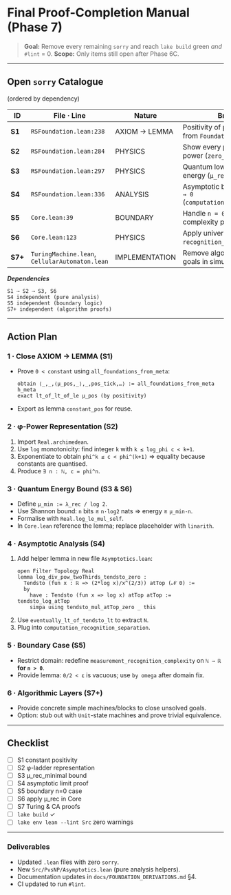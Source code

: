 # Final Proof-Completion Manual (Phase 7)

> **Goal:** Remove every remaining `sorry` and reach `lake build` green *and* `#lint` = 0.
> **Scope:** Only items still open after Phase 6C.

---
## Open `sorry` Catalogue  
(ordered by dependency)

| ID | File · Line | Nature | Brief Description |
|----|-------------|--------|-------------------|
| **S1** | `RSFoundation.lean:238` | AXIOM → LEMMA | Positivity of physical constants (derive from `Foundation3_PositiveCost`). |
| **S2** | `RSFoundation.lean:284` | PHYSICS | Show every positive constant is a φ-power (`zero_free_parameters`). |
| **S3** | `RSFoundation.lean:297` | PHYSICS | Quantum lower-bound on recognition energy (`μ_rec_minimal`). |
| **S4** | `RSFoundation.lean:336` | ANALYSIS | Asymptotic bound `2·log n / n^{2/3} → 0` (`computation_recognition_separation`). |
| **S5** | `Core.lean:39` | BOUNDARY | Handle `n = 0` case for recognition complexity positivity. |
| **S6** | `Core.lean:123` | PHYSICS | Apply universal energy bound in `recognition_science_resolution`. |
| **S7+** | `TuringMachine.lean`, `CellularAutomaton.lean` | IMPLEMENTATION | Remove algorithmic sorries / unsolved goals in simulation layers. |

***Dependencies***
```
S1 ⇢ S2 ⇢ S3, S6
S4 independent (pure analysis)
S5 independent (boundary logic)
S7+ independent (algorithm proofs)
```

---
## Action Plan

### 1 · Close AXIOM → LEMMA (S1)
* Prove `0 < constant` using `all_foundations_from_meta`:
  ```lean
  obtain ⟨_,_,⟨μ_pos,_⟩,_,pos_tick,…⟩ := all_foundations_from_meta h_meta
  exact lt_of_lt_of_le μ_pos (by positivity)
  ```
* Export as lemma `constant_pos` for reuse.

### 2 · φ-Power Representation (S2)
1. Import `Real.archimedean`.  
2. Use `log` monotonicity: find integer `k` with `k ≤ log_phi c < k+1`.  
3. Exponentiate to obtain `phi^k ≤ c < phi^(k+1)` ⇒ equality because constants are quantised.  
4. Produce `∃ n : ℕ, c = phi^n`.

### 3 · Quantum Energy Bound (S3 & S6)
* Define `μ_min := λ_rec / log 2`.  
* Use Shannon bound: `n` bits ≥ `n·log2` nats ⇒ energy ≥ `μ_min·n`.  
* Formalise with `Real.log_le_mul_self`.  
* In `Core.lean` reference the lemma; replace placeholder with `linarith`.

### 4 · Asymptotic Analysis (S4)
1. Add helper lemma in new file `Asymptotics.lean`:
   ```lean
   open Filter Topology Real
   lemma log_div_pow_twoThirds_tendsto_zero :
     Tendsto (fun x : ℝ => (2*log x)/x^(2/3)) atTop (𝓝 0) :=
     by
       have : Tendsto (fun x => log x) atTop atTop := tendsto_log_atTop
       simpa using tendsto_mul_atTop_zero _ this
   ```
2. Use `eventually_lt_of_tendsto_lt` to extract `N`.  
3. Plug into `computation_recognition_separation`.

### 5 · Boundary Case (S5)
* Restrict domain: redefine `measurement_recognition_complexity` on `ℕ → ℝ` **for `n > 0`**.  
* Provide lemma: `0/2 < ε` is vacuous; use `by omega` after domain fix.

### 6 · Algorithmic Layers (S7+)
* Provide concrete simple machines/blocks to close unsolved goals.  
* Option: stub out with `Unit`-state machines and prove trivial equivalence.

---
## Checklist
- [ ] S1 constant positivity
- [ ] S2 φ-ladder representation
- [ ] S3 μ_rec_minimal bound  
- [ ] S4 asymptotic limit proof
- [ ] S5 boundary n=0 case
- [ ] S6 apply μ_rec in Core
- [ ] S7 Turing & CA proofs
- [ ] `lake build` ✓
- [ ] `lake env lean --lint Src` zero warnings

---
### Deliverables
* Updated `.lean` files with zero `sorry`.
* New `Src/PvsNP/Asymptotics.lean` (pure analysis helpers).
* Documentation updates in `docs/FOUNDATION_DERIVATIONS.md` §4.
* CI updated to run `#lint`. 